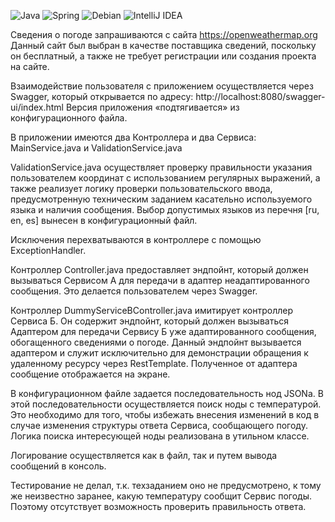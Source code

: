 ![Java](https://img.shields.io/badge/java-%23ED8B00.svg?style=for-the-badge&logo=openjdk&logoColor=white)
![Spring](https://img.shields.io/badge/spring-%236DB33F.svg?style=for-the-badge&logo=spring&logoColor=white)
![Debian](https://img.shields.io/badge/Debian-D70A53?style=for-the-badge&logo=debian&logoColor=white)
![IntelliJ IDEA](https://img.shields.io/badge/IntelliJIDEA-000000.svg?style=for-the-badge&logo=intellij-idea&logoColor=white)

Сведения о погоде запрашиваются с сайта https://openweathermap.org
Данный сайт был выбран в качестве поставщика сведений, поскольку он бесплатный, а также не требует регистрации или создания проекта на сайте.

Взаимодействие пользователя с приложением осуществляется через Swagger, который открывается по адресу: http://localhost:8080/swagger-ui/index.html
Версия приложения «подтягивается» из конфигурационного файла.

В приложении имеются два Контроллера и два Сервиса: MainService.java и ValidationService.java

ValidationService.java осуществляет проверку правильности указания пользователем  координат с использованием регулярных выражений, а также реализует логику проверки пользовательского ввода, предусмотренную техническим заданием касательно используемого языка и наличия сообщения. Выбор допустимых языков из перечня [ru, en, es] вынесен в конфигурационный файл.

Исключения перехватываются в контроллере с помощью ExceptionHandler.

Контроллер Controller.java предоставляет эндпойнт, который должен вызываться Сервисом А для передачи в адаптер неадаптированного сообщения. Это делается пользователем через Swagger. 

Контроллер DummyServiceBController.java имитирует контроллер Сервиса Б. Он содержит эндпойнт, который должен вызываться Адаптером для передачи Сервису Б уже адаптированного сообщения, обогащенного сведениями о погоде. Данный эндпойнт вызывается адаптером и служит исключительно для демонстрации обращения к удаленному ресурсу через RestTemplate. Полученное от адаптера сообщение отображается на экране. 

В конфигурационном файле задается последовательность нод JSONа. В этой последовательности осуществляется поиск ноды с температурой. Это необходимо для того, чтобы избежать внесения изменений в код в случае изменения структуры ответа Сервиса, сообщающего погоду. Логика поиска интересующей ноды реализована в утильном классе. 

Логирование осуществляется как в файл, так и путем вывода сообщений в консоль.

Тестирование не делал, т.к. техзаданием оно не предусмотрено, к тому же неизвестно заранее, какую температуру сообщит Сервис погоды. Поэтому отсутствует возможность проверить правильность ответа. 

